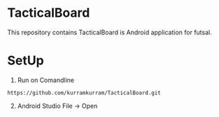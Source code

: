 # TacticalBoard
This repository contains TacticalBoard is Android application for futsal.

# SetUp
1. Run on Comandline
```
https://github.com/kurramkurram/TacticalBoard.git
```

2. Android Studio
File -> Open
